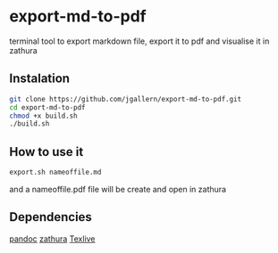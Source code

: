 # export-md-to-pdf
terminal tool to export markdown file, export it to pdf and visualise it in zathura

## Instalation
```bash
git clone https://github.com/jgallern/export-md-to-pdf.git
cd export-md-to-pdf
chmod +x build.sh
./build.sh
```

## How to use it

```bash
export.sh nameoffile.md
```
and a nameoffile.pdf file will be create and open in zathura

## Dependencies

[pandoc](https://github.com/jgm/pandoc)
[zathura](https://github.com/pwmt/zathura)
[Texlive](https://tug.org/texlive)
